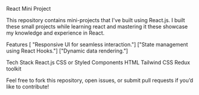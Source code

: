 React Mini Project

This repository contains  mini-projects that I've built using React.js.
I built these small projects while learning react and mastering it these showcase my knowledge and experience in React.

 Features
[ "Responsive UI for seamless interaction."]
["State management using React Hooks."]
["Dynamic data rendering."]

Tech Stack
React.js
CSS or Styled Components
HTML
Tailwind CSS
Redux toolkit

Feel free to fork this repository, open issues, or submit pull requests if you’d like to contribute!

